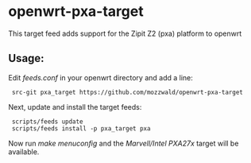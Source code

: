 # openwrt-pxa-target
This target feed adds support for the Zipit Z2 (pxa) platform to openwrt

## Usage:
Edit _feeds.conf_ in your openwrt directory and add a line:

     src-git pxa_target https://github.com/mozzwald/openwrt-pxa-target

Next, update and install the target feeds:

     scripts/feeds update
     scripts/feeds install -p pxa_target pxa

Now run _make menuconfig_ and the _Marvell/Intel PXA27x_ target will be available.
